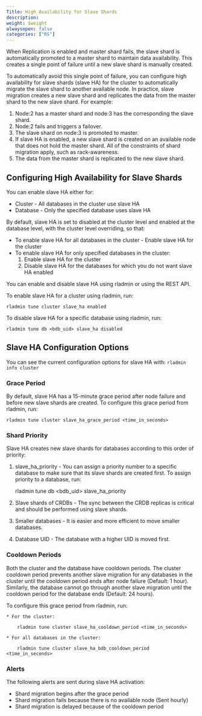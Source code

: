```yaml
---
Title: High Availability for Slave Shards
description: 
weight: $weight
alwaysopen: false
categories: ["RS"]
---
```

When Replication is enabled and master shard fails, the slave shard is automatically promoted to a master shard 
to maintain data availability. This creates a single point of failure until a new slave shard is manually created.

To automatically avoid this single point of failure, you can configure high availability for slave shards (slave HA) for the cluster to automatically migrate the slave shard to another available node. In practice, 
slave migration creates a new slave shard and replicates the data from the master 
shard to the new slave shard. For example:

1. Node:2 has a master shard and node:3 has the corresponding the slave shard.
1. Node:2 fails and triggers a failover.
1. The slave shard on node:3 is promoted to master.
1. If slave HA is enabled, a new slave shard is created on an available node that does not hold the master shard.
    All of the constraints of shard migration apply, such as rack-awareness.
1. The data from the master shard is replicated to the new slave shard.

## Configuring High Availability for Slave Shards

You can enable slave HA either for:

* Cluster - All databases in the cluster use slave HA
* Database - Only the specified database uses slave HA

By default, slave HA is set to disabled at the cluster level and enabled at the 
database level, with the cluster level overriding, so that:

* To enable slave HA for all databases in the cluster - Enable slave HA for the cluster
* To enable slave HA for only specified databases in the cluster:
    1. Enable slave HA for the cluster
    1. Disable slave HA for the databases for which you do not want slave HA enabled

You can enable and disable slave HA using rladmin or using the REST API.

To enable slave HA for a cluster using rladmin, run:

    rladmin tune cluster slave_ha enabled

To disable slave HA for a specific database using rladmin, run:

    rladmin tune db <bdb_uid> slave_ha disabled

## Slave HA Configuration Options

You can see the current configuration options for slave HA with: `rladmin info cluster`

### Grace Period

By default, slave HA has a 15-minute grace period after node failure and before new slave shards are created. 
To configure this grace period from rladmin, run:

    rladmin tune cluster slave_ha_grace_period <time_in_seconds>

### Shard Priority

Slave HA creates new slave shards for databases according to this order of priority:

1. slave_ha_priority - You can assign a priority number to a specific database to 
make sure that its slave shards are created first. To assign priority to a database, run:

    rladmin tune db <bdb_uid> slave_ha_priority <positive integer>

1. Slave shards of CRDBs - The sync between the CRDB replicas is critical and 
    should be performed using slave shards.
1. Smaller databases - It is easier and more efficient to move smaller databases.
1. Database UID - The database with a higher UID is moved first.

### Cooldown Periods

Both the cluster and the database have cooldown periods. The cluster cooldown period 
prevents another slave migration for any databases in the cluster until the cooldown 
period ends after node failure (Default: 1 hour).
Similarly, the database cannot go through another slave migration until the 
cooldown period for the database ends (Default: 24 hours).

To configure this grace period from rladmin, run:

    * For the cluster:

        rladmin tune cluster slave_ha_cooldown_period <time_in_seconds>
    
    * For all databases in the cluster:

        rladmin tune cluster slave_ha_bdb_cooldown_period <time_in_seconds>

### Alerts

The following alerts are sent during slave HA activation:

* Shard migration begins after the grace period
* Shard migration fails because there is no available node (Sent hourly)
* Shard migration is delayed because of the cooldown period
